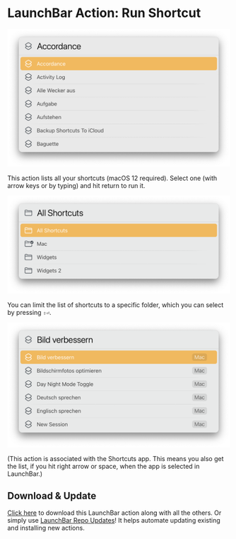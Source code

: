 # LaunchBar Action: Run Shortcut

<img src="screenshot_01.png" width="600"/> 

This action lists all your shortcuts (macOS 12 required). Select one (with arrow keys or by typing) and hit return to run it.

<img src="screenshot_02.png" width="600"/> 

You can limit the list of shortcuts to a specific folder, which you can select by pressing `⇧⏎`.

<img src="screenshot_03.png" width="600"/> 


(This action is associated with the Shortcuts app. This means you also get the list, if you hit right arrow or space, when the app is selected in LaunchBar.)
 

## Download & Update

[Click here](https://github.com/Ptujec/LaunchBar/archive/refs/heads/master.zip) to download this LaunchBar action along with all the others. Or simply use [LaunchBar Repo Updates](https://github.com/Ptujec/LaunchBar/tree/master/LB-Repo-Updates#launchbar-repo-updates-action)! It helps automate updating existing and installing new actions. 